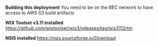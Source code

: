 **Building this deployment**
You need to be on the BEC network to have access to AWS S3 build artifacts

**WIX Toolset v3.11 installed**
https://github.com/wixtoolset/wix3/releases/tag/wix3112rtm

**NSIS installed**
https://nsis.sourceforge.io/Download
